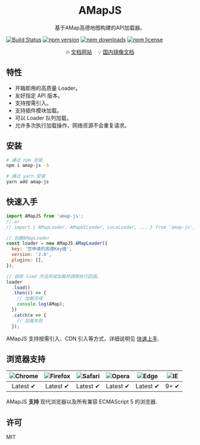 <h1 align="center">AMapJS</h1>

<p align="center">基于AMap高德地图构建的API加载器。</p>

[![Build Status](https://travis-ci.org/iDerekLi/amap-js.svg?branch=master)](https://travis-ci.org/iDerekLi/amap-js)
[![npm version](https://img.shields.io/npm/v/amap-js.svg?style=flat-square)](https://www.npmjs.com/package/amap-js)
[![npm downloads](https://img.shields.io/npm/dm/amap-js.svg?style=flat-square)](https://www.npmjs.com/package/amap-js)
[![npm license](https://img.shields.io/npm/l/amap-js.svg?style=flat-square)](https://github.com/iderekli/amap-js)

<p align="center">
  🔥 <a href="https://iderekli.github.io/amap-js">文档网站</a>
  &nbsp;&nbsp;
  💡 <a href="https://derekli.gitee.io/amap-js">国内镜像文档</a>
</p>

## 特性

- 开箱即用的高质量 Loader。
- 友好指定 API 版本。
- 支持按需引入。
- 支持插件模块加载。
- 可以 Loader 队列加载。
- 允许多次执行加载操作，网络资源不会重复请求。

## 安装

```bash
# 通过 npm 安装
npm i amap-js -S

# 通过 yarn 安装
yarn add amap-js
```

## 快速入手

```javascript
import AMapJS from 'amap-js';
// or
// import { AMapLoader, AMapUILoader, LocaLoader, ... } from 'amap-js';

// 创建AMapLoader
const loader = new AMapJS.AMapLoader({
  key: '您申请的高德Key值',
  version: '2.0',
  plugins: [],
});

// 调用 load 方法完成加载并调用执行回调。
loader
  .load()
  .then(() => {
    // 加载完成
    console.log(AMap);
  })
  .catch(e => {
    // 加载失败
  });
```

AMapJS 支持按需引入、CDN 引入等方式，详细说明见 [快速上手](https://derekli.gitee.io/amap-js/guide/quickstart.html).

## 浏览器支持

| ![Chrome](https://raw.github.com/alrra/browser-logos/master/src/chrome/chrome_48x48.png) | ![Firefox](https://raw.github.com/alrra/browser-logos/master/src/firefox/firefox_48x48.png) | ![Safari](https://raw.github.com/alrra/browser-logos/master/src/safari/safari_48x48.png) | ![Opera](https://raw.github.com/alrra/browser-logos/master/src/opera/opera_48x48.png) | ![Edge](https://raw.github.com/alrra/browser-logos/master/src/edge/edge_48x48.png) | ![IE](https://raw.github.com/alrra/browser-logos/master/src/archive/internet-explorer_9-11/internet-explorer_9-11_48x48.png) |
| :--------------------------------------------------------------------------------------: | :-----------------------------------------------------------------------------------------: | :--------------------------------------------------------------------------------------: | :-----------------------------------------------------------------------------------: | :--------------------------------------------------------------------------------: | :--------------------------------------------------------------------------------------------------------------------------: |
|                                         Latest ✔                                         |                                          Latest ✔                                           |                                         Latest ✔                                         |                                       Latest ✔                                        |                                      Latest ✔                                      |                                                             9+ ✔                                                             |

AMapJS **支持** 现代浏览器以及所有兼容 ECMAScript 5 的浏览器.

## 许可

MIT
